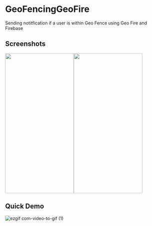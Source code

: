 # GeoFencingGeoFire
Sending notitfication if a user is within Geo Fence using Geo Fire and Firebase

## Screenshots
<img src="https://user-images.githubusercontent.com/47057254/78356461-3b307b80-75cd-11ea-94ad-6899e965e8df.jpg" width="220" height="450"><img src="https://user-images.githubusercontent.com/47057254/78356776-d1fd3800-75cd-11ea-93bb-33f157628b65.jpeg" width="220" height="450">

## Quick Demo
![ezgif com-video-to-gif (1)](https://user-images.githubusercontent.com/47057254/78356653-96626e00-75cd-11ea-82e5-0101fe65f3b2.gif)
